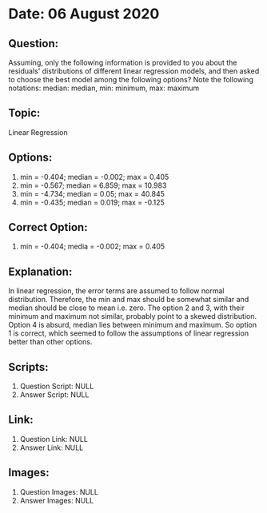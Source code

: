 # Date: 06 August 2020

## Question:
Assuming, only the following information is provided to you about the residuals' distributions of different linear regression models, and then asked to choose the best model among the following options? Note the following notations: median: median, min: minimum, max: maximum

## Topic:
Linear Regression

## Options:
1. min = -0.404; median = -0.002; max = 0.405
2. min = -0.567; median = 6.859; max = 10.983
3. min = -4.734; median = 0.05; max = 40.845
4. min = -0.435; median = 0.019; max = -0.125

## Correct Option:
1. min = -0.404; media = -0.002; max = 0.405

## Explanation:
In linear regression, the error terms are assumed to follow normal distribution. Therefore, the min and max should be somewhat similar and median should be close to mean i.e. zero. The option 2 and 3, with their minimum and maximum not similar, probably point to a skewed distribution. Option 4 is absurd, median lies between minimum and maximum. So option 1 is correct, which seemed to follow the assumptions of linear regression better than other options.

## Scripts:
1. Question Script: NULL
2. Answer Script: NULL

## Link:
1. Question Link: NULL
2. Answer Link: NULL

## Images:
1. Question Images: NULL
2. Answer Images: NULL